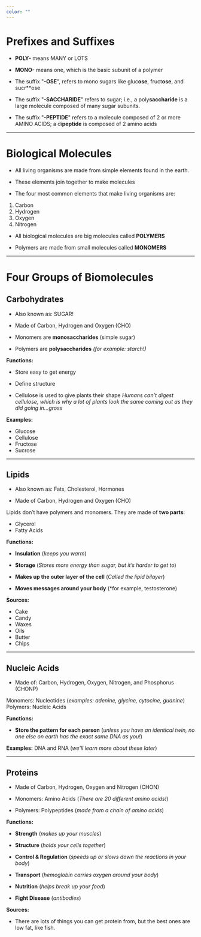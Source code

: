 ```yaml
---
color: ""
---
```

# Prefixes and Suffixes

- **POLY-** means MANY or LOTS
    
- **MONO-** means one, which is the basic subunit of a polymer
    
- The suffix "**-OSE**", refers to mono sugars like gluc**ose**, fruct**ose**, and sucr**ose
    
- The suffix "**-SACCHARIDE**" refers to sugar; i.e., a poly**saccharide** is a large molecule composed of many sugar subunits.
    
- The suffix "**-PEPTIDE**" refers to a molecule composed of 2 or more AMINO ACIDS; a di**peptide** is composed of 2 amino acids

---
# Biological Molecules

- All living organisms are made from simple elements found in the earth.
    
- These elements join together to make molecules
    
- The four most common elements that make living organisms are:
1. Carbon
2. Hydrogen
3. Oxygen
4. Nitrogen
    
- All biological molecules are big molecules called **POLYMERS**
    
- Polymers are made from small molecules called **MONOMERS**

---
# Four Groups of Biomolecules

## Carbohydrates

- Also known as: SUGAR!
    
- Made of Carbon, Hydrogen and Oxygen (CHO)
    
- Monomers are **monosaccharides** (simple sugar)
- Polymers are **polysaccharides** *(for example: starch!)*


**Functions:**
- Store easy to get energy
    
- Define structure
    
- Cellulose is used to give plants their shape
*Humans can’t digest cellulose, which is why a lot of plants look the same coming out as they did going in...gross*


**Examples:**
- Glucose
- Cellulose
- Fructose
- Sucrose

---
## Lipids

- Also known as: Fats, Cholesterol, Hormones
    
- Made of Carbon, Hydrogen and Oxygen (CHO)
    
Lipids don’t have polymers and monomers. 
They are made of **two parts**: 
- Glycerol
- Fatty Acids


**Functions:**
- **Insulation** (*keeps you warm*)
    
- **Storage** (*Stores more energy than sugar, but it’s harder to get to*)
    
- **Makes up the outer layer of the cell** (*Called the lipid bilayer*)
    
- **Moves messages around your body** (*for example, testosterone)


**Sources:**
- Cake
- Candy
- Waxes
- Oils
- Butter
- Chips

---
## Nucleic Acids

- Made of: Carbon, Hydrogen, Oxygen, Nitrogen, and Phosphorus (CHONP)
    
Monomers: Nucleotides (*examples: adenine, glycine, cytocine, guanine*)
Polymers: Nucleic Acids


**Functions:**
- **Store the pattern for each person** (*unless you have an identical twin, no one else on earth has the exact same DNA as you!*)


**Examples:** DNA and RNA (*we’ll learn more about these later*)

---
## Proteins

- Made of Carbon, Hydrogen, Oxygen and Nitrogen (CHON)
    
- Monomers: Amino Acids (*There are 20 different amino acids!*)
- Polymers: Polypeptides (*made from a chain of amino acids*)


**Functions:**
- **Strength** (*makes up your muscles*)
    
- **Structure** (*holds your cells together*)
    
- **Control & Regulation** (*speeds up or slows down the reactions in your body*)
    
- **Transport** (*hemoglobin carries oxygen around your body*)
    
- **Nutrition** (*helps break up your food*)
    
- **Fight Disease** (*antibodies*)


**Sources:**
- There are lots of things you can get protein from, but the best ones are low fat, like fish.